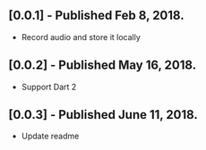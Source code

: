 ## [0.0.1] - Published Feb 8, 2018.

* Record audio and store it locally
  
## [0.0.2] - Published May 16, 2018.

* Support Dart 2

## [0.0.3] - Published June 11, 2018.

* Update readme